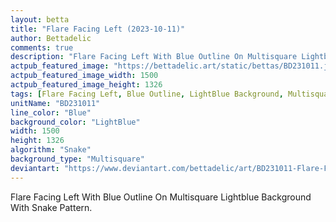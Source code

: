 ```yaml
---
layout: betta
title: "Flare Facing Left (2023-10-11)"
author: Bettadelic
comments: true
description: "Flare Facing Left With Blue Outline On Multisquare Lightblue Background With Snake Pattern."
actpub_featured_image: "https://bettadelic.art/static/bettas/BD231011.jpg"
actpub_featured_image_width: 1500
actpub_featured_image_height: 1326
tags: [Flare Facing Left, Blue Outline, LightBlue Background, Multisquare Background Pattern, Snake Pattern, October 2023]
unitName: "BD231011"
line_color: "Blue"
background_color: "LightBlue"
width: 1500
height: 1326
algorithm: "Snake"
background_type: "Multisquare"
deviantart: "https://www.deviantart.com/bettadelic/art/BD231011-Flare-Facing-Left-2023-10-11-987564052"
---
```


Flare Facing Left With Blue Outline On Multisquare Lightblue Background With Snake Pattern.
